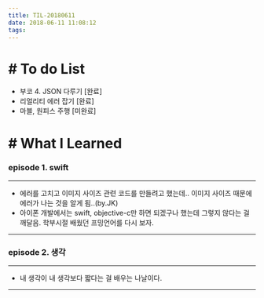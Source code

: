 ```yaml
---
title: TIL-20180611
date: 2018-06-11 11:08:12
tags: 
---
```


# # To do List

- 부코 4. JSON 다루기 [완료]
- 리얼리티 에러 잡기 [완료]
- 마블, 원피스 주행 [미완료]


# # What I Learned

### episode 1. swift

---

- 에러를 고치고 이미지 사이즈 관련 코드를 만들려고 했는데.. 이미지 사이즈 때문에 에러가 나는 것을 알게 됨..(by.JK)
- 아이폰 개발에서는 swift, objective-c만 하면 되겠구나 했는데 그렇지 않다는 걸 깨달음. 학부시절 배웠던 프밍언어를 다시 보자.

---

### episode 2. 생각

---

- 내 생각이 내 생각보다 짧다는 걸 배우는 나날이다. 

---